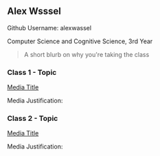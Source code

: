 
## Alex Wsssel
Github Username: alexwassel

Computer Science and Cognitive Science, 3rd Year

> A short blurb on why you're taking the class


### Class 1 - Topic

[Media Title](link.com/to-media)

Media Justification:

### Class 2 - Topic

[Media Title](link.com/to-media)

Media Justification:
